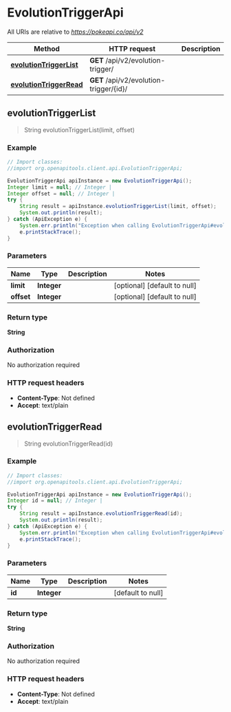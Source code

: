 # EvolutionTriggerApi

All URIs are relative to *https://pokeapi.co/api/v2*

Method | HTTP request | Description
------------- | ------------- | -------------
[**evolutionTriggerList**](EvolutionTriggerApi.md#evolutionTriggerList) | **GET** /api/v2/evolution-trigger/ | 
[**evolutionTriggerRead**](EvolutionTriggerApi.md#evolutionTriggerRead) | **GET** /api/v2/evolution-trigger/{id}/ | 



## evolutionTriggerList

> String evolutionTriggerList(limit, offset)



### Example

```java
// Import classes:
//import org.openapitools.client.api.EvolutionTriggerApi;

EvolutionTriggerApi apiInstance = new EvolutionTriggerApi();
Integer limit = null; // Integer | 
Integer offset = null; // Integer | 
try {
    String result = apiInstance.evolutionTriggerList(limit, offset);
    System.out.println(result);
} catch (ApiException e) {
    System.err.println("Exception when calling EvolutionTriggerApi#evolutionTriggerList");
    e.printStackTrace();
}
```

### Parameters


Name | Type | Description  | Notes
------------- | ------------- | ------------- | -------------
 **limit** | **Integer**|  | [optional] [default to null]
 **offset** | **Integer**|  | [optional] [default to null]

### Return type

**String**

### Authorization

No authorization required

### HTTP request headers

- **Content-Type**: Not defined
- **Accept**: text/plain


## evolutionTriggerRead

> String evolutionTriggerRead(id)



### Example

```java
// Import classes:
//import org.openapitools.client.api.EvolutionTriggerApi;

EvolutionTriggerApi apiInstance = new EvolutionTriggerApi();
Integer id = null; // Integer | 
try {
    String result = apiInstance.evolutionTriggerRead(id);
    System.out.println(result);
} catch (ApiException e) {
    System.err.println("Exception when calling EvolutionTriggerApi#evolutionTriggerRead");
    e.printStackTrace();
}
```

### Parameters


Name | Type | Description  | Notes
------------- | ------------- | ------------- | -------------
 **id** | **Integer**|  | [default to null]

### Return type

**String**

### Authorization

No authorization required

### HTTP request headers

- **Content-Type**: Not defined
- **Accept**: text/plain

